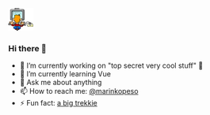 <img src="https://github.com/marinko-peso/marinko-peso/raw/master/coding.gif" width="50">

### Hi there 👋

- 🔭 I’m currently working on "top secret very cool stuff" 🤭
- 🌱 I’m currently learning Vue
- 💬 Ask me about anything
- 📫 How to reach me: [@marinkopeso](https://twitter.com/marinkopeso)
- ⚡ Fun fact: [a big trekkie](https://media.makeameme.org/created/i-was-a-ynnh40.jpg)

